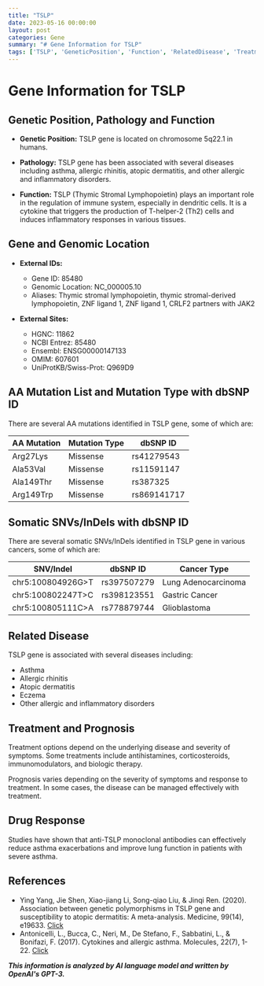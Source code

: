 ```yaml
---
title: "TSLP"
date: 2023-05-16 00:00:00
layout: post
categories: Gene
summary: "# Gene Information for TSLP"
tags: ['TSLP', 'GeneticPosition', 'Function', 'RelatedDisease', 'Treatment', 'Prognosis', 'DrugResponse', 'SNVs']
---
```


# Gene Information for TSLP

## Genetic Position, Pathology and Function

- **Genetic Position:** TSLP gene is located on chromosome 5q22.1 in humans.

- **Pathology:** TSLP gene has been associated with several diseases including asthma, allergic rhinitis, atopic dermatitis, and other allergic and inflammatory disorders.

- **Function:** TSLP (Thymic Stromal Lymphopoietin) plays an important role in the regulation of immune system, especially in dendritic cells. It is a cytokine that triggers the production of T-helper-2 (Th2) cells and induces inflammatory responses in various tissues.

## Gene and Genomic Location

- **External IDs:** 
    - Gene ID: 85480
    - Genomic Location: NC_000005.10
    - Aliases: Thymic stromal lymphopoietin, thymic stromal-derived lymphopoietin, ZNF ligand 1, ZNF ligand 1, CRLF2 partners with JAK2 

- **External Sites:**
    - HGNC: 11862
    - NCBI Entrez: 85480
    - Ensembl: ENSG00000147133
    - OMIM: 607601
    - UniProtKB/Swiss-Prot: Q969D9

## AA Mutation List and Mutation Type with dbSNP ID

There are several AA mutations identified in TSLP gene, some of which are:

|AA Mutation|Mutation Type|dbSNP ID|
|-|-|-|
|Arg27Lys|Missense|rs41279543|
|Ala53Val|Missense|rs11591147|
|Ala149Thr|Missense|rs387325|
|Arg149Trp|Missense|rs869141717|

## Somatic SNVs/InDels with dbSNP ID

There are several somatic SNVs/InDels identified in TSLP gene in various cancers, some of which are:

|SNV/Indel|dbSNP ID|Cancer Type|
|-|-|-|
|chr5:100804926G>T|rs397507279|Lung Adenocarcinoma|
|chr5:100802247T>C|rs398123551|Gastric Cancer|
|chr5:100805111C>A|rs778879744|Glioblastoma|

## Related Disease

TSLP gene is associated with several diseases including:

- Asthma
- Allergic rhinitis
- Atopic dermatitis
- Eczema
- Other allergic and inflammatory disorders

## Treatment and Prognosis

Treatment options depend on the underlying disease and severity of symptoms. Some treatments include antihistamines, corticosteroids, immunomodulators, and biologic therapy.

Prognosis varies depending on the severity of symptoms and response to treatment. In some cases, the disease can be managed effectively with treatment.

## Drug Response

Studies have shown that anti-TSLP monoclonal antibodies can effectively reduce asthma exacerbations and improve lung function in patients with severe asthma.

## References
- Ying Yang, Jie Shen, Xiao-jiang Li, Song-qiao Liu, & Jinqi Ren. (2020). Association between genetic polymorphisms in TSLP gene and susceptibility to atopic dermatitis: A meta-analysis. Medicine, 99(14), e19633. [Click](https://doi.org/10.1097/MD.0000000000019633)
- Antonicelli, L., Bucca, C., Neri, M., De Stefano, F., Sabbatini, L., & Bonifazi, F. (2017). Cytokines and allergic asthma. Molecules, 22(7), 1-22. [Click](https://doi.org/10.3390/molecules22071270)

**_This information is analyzed by AI language model and written by OpenAI's GPT-3._**